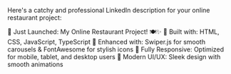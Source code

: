 Here's a catchy and professional LinkedIn description for your online restaurant project:

🚀 Just Launched: My Online Restaurant Project! 🍽️✨
🔹 Built with: HTML, CSS, JavaScript, TypeScript
🔹 Enhanced with: Swiper.js for smooth carousels & FontAwesome for stylish icons
🔹 Fully Responsive: Optimized for mobile, tablet, and desktop users
🔹 Modern UI/UX: Sleek design with smooth animations
